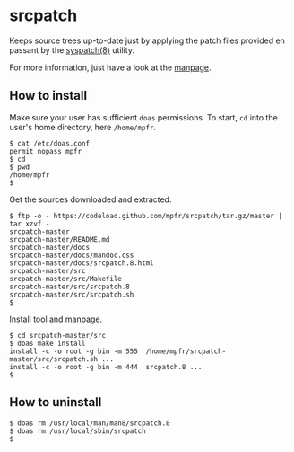# srcpatch

Keeps source trees up-to-date just by applying the patch files provided en passant by the [syspatch(8)](http://man.openbsd.org/syspatch) utility.

For more information, just have a look at the [manpage](https://mpfr.github.io/srcpatch/srcpatch.8.html).

## How to install

Make sure your user has sufficient `doas` permissions. To start, `cd` into the user's home directory, here `/home/mpfr`.

```
$ cat /etc/doas.conf
permit nopass mpfr
$ cd
$ pwd
/home/mpfr
$
```

Get the sources downloaded and extracted.

```
$ ftp -o - https://codeload.github.com/mpfr/srcpatch/tar.gz/master | tar xzvf -
srcpatch-master
srcpatch-master/README.md
srcpatch-master/docs
srcpatch-master/docs/mandoc.css
srcpatch-master/docs/srcpatch.8.html
srcpatch-master/src
srcpatch-master/src/Makefile
srcpatch-master/src/srcpatch.8
srcpatch-master/src/srcpatch.sh
$
```

Install tool and manpage.

```
$ cd srcpatch-master/src
$ doas make install
install -c -o root -g bin -m 555  /home/mpfr/srcpatch-master/src/srcpatch.sh ...
install -c -o root -g bin -m 444  srcpatch.8 ...
$
```

## How to uninstall

```
$ doas rm /usr/local/man/man8/srcpatch.8
$ doas rm /usr/local/sbin/srcpatch
$
```
